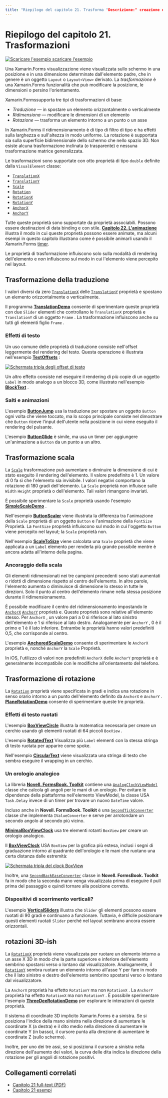 ```yaml
---
title: "Riepilogo del capitolo 21. Trasforma "Descrizione:" creazione di app per dispositivi mobili con Xamarin.Forms : riepilogo del capitolo 21. Trasforma "ms. prod: Novell MS. Technology: Novell-Forms ms. AssetID: 3642F112-C7FA-4A74-9000-F9087BA89AD9 autore: davidbritch ms. Author: dabritch ms. Date: 11/07/2017 no-loc: [ Xamarin.Forms , Xamarin.Essentials ]
---
```


# <a name="summary-of-chapter-21-transforms"></a>Riepilogo del capitolo 21. Trasformazioni

[![Scaricare ](~/media/shared/download.png) l'esempio scaricare l'esempio](https://github.com/xamarin/xamarin-forms-book-samples/tree/master/Chapter21)

Una Xamarin.Forms visualizzazione viene visualizzata sullo schermo in una posizione e in una dimensione determinate dall'elemento padre, che in genere è un oggetto `Layout` o `Layout<View>` derivato. La *trasformazione* è una Xamarin.Forms funzionalità che può modificare la posizione, le dimensioni o persino l'orientamento.

Xamarin.Formssupporta tre tipi di trasformazioni di base:

- *Traduzione* &mdash; in spostare un elemento orizzontalmente o verticalmente
- *Ridimensiona* &mdash; modificare le dimensioni di un elemento
- *Rotazione* &mdash; trasforma un elemento intorno a un punto o un asse

In Xamarin.Forms il ridimensionamento è di tipo di filtro di tipo e ha effetti sulla larghezza e sull'altezza in modo uniforme. La rotazione è supportata sia sulla superficie bidimensionale dello schermo che nello spazio 3D. Non esiste alcuna trasformazione inclinata (o trasparente) e nessuna trasformazione matrice generalizzata.

Le trasformazioni sono supportate con otto proprietà di tipo `double` definite dalla `VisualElement` classe:

- [`TranslationX`](xref:Xamarin.Forms.VisualElement.TranslationX)
- [`TranslationY`](xref:Xamarin.Forms.VisualElement.TranslationY)
- [`Scale`](xref:Xamarin.Forms.VisualElement.Scale)
- [`Rotation`](xref:Xamarin.Forms.VisualElement.Rotation)
- [`RotationX`](xref:Xamarin.Forms.VisualElement.RotationX)
- [`RotationY`](xref:Xamarin.Forms.VisualElement.RotationY)
- [`AnchorX`](xref:Xamarin.Forms.VisualElement.AnchorX)
- [`AnchorY`](xref:Xamarin.Forms.VisualElement.AnchorY)

Tutte queste proprietà sono supportate da proprietà associabili. Possono essere destinazioni di data binding e con stile. [**Capitolo 22. L'animazione**](~/xamarin-forms/creating-mobile-apps-xamarin-forms/summaries/chapter22.md) illustra il modo in cui queste proprietà possono essere animate, ma alcuni esempi in questo capitolo illustrano come è possibile animarli usando il Xamarin.Forms [timer](~/xamarin-forms/platform/device.md#devicestarttimer).

Le proprietà di trasformazione influiscono solo sulla modalità di rendering dell'elemento e *non* influiscono sul modo in cui l'elemento viene percepito nel layout.

## <a name="the-translation-transform"></a>Trasformazione della traduzione

I valori diversi da zero [`TranslationX`](xref:Xamarin.Forms.VisualElement.TranslationX) delle [`TranslationY`](xref:Xamarin.Forms.VisualElement.TranslationY) proprietà e spostano un elemento orizzontalmente o verticalmente.

Il programma [**TranslationDemo**](https://github.com/xamarin/xamarin-forms-book-samples/tree/master/Chapter21/TranslationDemo) consente di sperimentare queste proprietà con due `Slider` elementi che controllano le `TranslationX` proprietà e `TranslationY` di un oggetto `Frame` . La trasformazione influiscono anche su tutti gli elementi figlio `Frame` .

### <a name="text-effects"></a>Effetti di testo

Un uso comune delle proprietà di traduzione consiste nell'offset leggermente del rendering del testo. Questa operazione è illustrata nell'esempio [**TextOffsets**](https://github.com/xamarin/xamarin-forms-book-samples/tree/master/Chapter21/TextOffsets) :

[![Schermata tripla degli offset di testo](images/ch21fg03-small.png "Offset di testo")](images/ch21fg03-large.png#lightbox "Offset di testo")

Un altro effetto consiste nel eseguire il rendering di più copie di un oggetto `Label` in modo analogo a un blocco 3D, come illustrato nell'esempio [**BlockText**](https://github.com/xamarin/xamarin-forms-book-samples/tree/master/Chapter21/BlockText) .

### <a name="jumps-and-animations"></a>Salti e animazioni

L'esempio [**ButtonJump**](https://github.com/xamarin/xamarin-forms-book-samples/tree/master/Chapter21/ButtonJump) usa la traduzione per spostare un oggetto `Button` ogni volta che viene toccato, ma lo scopo principale consiste nel dimostrare che `Button` riceve l'input dell'utente nella posizione in cui viene eseguito il rendering del pulsante.

L'esempio [**ButtonGlide**](https://github.com/xamarin/xamarin-forms-book-samples/tree/master/Chapter21/ButtonGlide) è simile, ma usa un timer per aggiungere un'animazione a `Button` da un punto a un altro.

## <a name="the-scale-transform"></a>Trasformazione scala

La [`Scale`](xref:Xamarin.Forms.VisualElement.Scale) trasformazione può aumentare o diminuire la dimensione di cui è stato eseguito il rendering dell'elemento. Il valore predefinito è 1. Un valore di 0 fa sì che l'elemento sia invisibile. I valori negativi comportano la rotazione di 180 gradi dell'elemento. La `Scale` proprietà non influisce sulle `Width` `Height` proprietà o dell'elemento. Tali valori rimangono invariati.

È possibile sperimentare la `Scale` proprietà usando l'esempio [**SimpleScaleDemo**](https://github.com/xamarin/xamarin-forms-book-samples/tree/master/Chapter21/SimpleScaleDemo) .

Nell'esempio [**ButtonScaler**](https://github.com/xamarin/xamarin-forms-book-samples/tree/master/Chapter21/ButtonScaler) viene illustrata la differenza tra l'animazione della `Scale` proprietà di un oggetto `Button` e l'animazione della `FontSize` Proprietà. La `FontSize` proprietà influiscono sul modo in cui l'oggetto `Button` viene percepito nel layout; la `Scale` proprietà non.

Nell'esempio [**ScaleToSize**](https://github.com/xamarin/xamarin-forms-book-samples/tree/master/Chapter21/ScaleToSize) viene calcolata una `Scale` proprietà che viene applicata a un `Label` elemento per renderla più grande possibile mentre è ancora adatta all'interno della pagina.

### <a name="anchoring-the-scale"></a>Ancoraggio della scala

Gli elementi ridimensionati nei tre campioni precedenti sono stati aumentati o ridotti di dimensione rispetto al centro dell'elemento. In altre parole, l'elemento aumenta o diminuisce di dimensione lo stesso in tutte le direzioni. Solo il punto al centro dell'elemento rimane nella stessa posizione durante il ridimensionamento.

È possibile modificare il centro del ridimensionamento impostando le [`AnchorX`](xref:Xamarin.Forms.VisualElement.AnchorX) [`AnchorY`](xref:Xamarin.Forms.VisualElement.AnchorY) proprietà e. Queste proprietà sono relative all'elemento stesso. Per `AnchorX` , un valore pari a 0 si riferisce al lato sinistro dell'elemento e 1 si riferisce al lato destro. Analogamente per `AnchorY` , 0 è il primo e 1 è il lato inferiore. Entrambe le proprietà hanno valori predefiniti 0,5, che corrisponde al centro.

L'esempio [**AnchoredScaleDemo**](https://github.com/xamarin/xamarin-forms-book-samples/tree/master/Chapter21/AnchoredScaleDemo) consente di sperimentare le `AnchorX` proprietà e, nonché `AnchorY` la `Scale` Proprietà.

In iOS, l'utilizzo di valori non predefiniti `AnchorX` delle `AnchorY` proprietà e è generalmente incompatibile con le modifiche all'orientamento del telefono.

## <a name="the-rotation-transform"></a>Trasformazione di rotazione

La [`Rotation`](xref:Xamarin.Forms.VisualElement.Rotation) proprietà viene specificata in gradi e indica una rotazione in senso orario intorno a un punto dell'elemento definito da `AnchorX` e `AnchorY` . [**PlaneRotationDemo**](https://github.com/xamarin/xamarin-forms-book-samples/tree/master/Chapter21/PlaneRotationDemo) consente di sperimentare queste tre proprietà.

### <a name="rotated-text-effects"></a>Effetti di testo ruotati

L'esempio [**BoxViewCircle**](https://github.com/xamarin/xamarin-forms-book-samples/tree/master/Chapter21/BoxViewCircle) illustra la matematica necessaria per creare un cerchio usando gli elementi ruotati di 64 piccoli `BoxView` .

L'esempio [**RotatedText**](https://github.com/xamarin/xamarin-forms-book-samples/tree/master/Chapter21/RotatedText) Visualizza più `Label` elementi con la stessa stringa di testo ruotata per apparire come spoke.

Nell'esempio [**CircularText**](https://github.com/xamarin/xamarin-forms-book-samples/tree/master/Chapter21/CircularText) viene visualizzata una stringa di testo che sembra eseguire il wrapping in un cerchio.

### <a name="an-analog-clock"></a>Un orologio analogico

La libreria [**Novell. FormsBook. Toolkit**](https://github.com/xamarin/xamarin-forms-book-samples/tree/master/Libraries/Xamarin.FormsBook.Toolkit) contiene una [`AnalogClockViewModel`](https://github.com/xamarin/xamarin-forms-book-samples/blob/master/Libraries/Xamarin.FormsBook.Toolkit/Xamarin.FormsBook.Toolkit/AnalogClockViewModel.cs) classe che calcola gli angoli per le mani di un orologio. Per evitare le dipendenze della piattaforma nell'elemento ViewModel, la classe USA `Task.Delay` invece di un timer per trovare un nuovo `DateTime` valore.

Incluso anche in **Novell. FormsBook. Toolkit** è una [`SecondTickConverter`](https://github.com/xamarin/xamarin-forms-book-samples/blob/master/Libraries/Xamarin.FormsBook.Toolkit/Xamarin.FormsBook.Toolkit/SecondTickConverter.cs) classe che implementa `IValueConverter` e serve per arrotondare un secondo angolo al secondo più vicino.

[**MinimalBoxViewClock**](https://github.com/xamarin/xamarin-forms-book-samples/tree/master/Chapter21/MinimalBoxViewClock) usa tre elementi rotanti `BoxView` per creare un orologio analogico.

Il [**BoxViewClock**](https://github.com/xamarin/xamarin-forms-book-samples/tree/master/Chapter21/BoxViewClock) USA `BoxView` per la grafica più estesa, inclusi i segni di graduazione intorno al quadrante dell'orologio e le mani che ruotano una certa distanza dalle estremità:

[![Schermata tripla del clock BoxView](images/ch21fg17-small.png "Quadrante orologio analogico")](images/ch21fg17-large.png#lightbox "Quadrante orologio analogico")

Inoltre, una [`SecondBackEaseConverter`](https://github.com/xamarin/xamarin-forms-book-samples/blob/master/Libraries/Xamarin.FormsBook.Toolkit/Xamarin.FormsBook.Toolkit/SecondBackEaseConverter.cs) classe in **Novell. FormsBook. Toolkit** fa in modo che la seconda mano venga visualizzata prima di eseguire il pull prima del passaggio e quindi tornare alla posizione corretta.

### <a name="vertical-sliders"></a>Dispositivi di scorrimento verticali?

L'esempio [**VerticalSliders**](https://github.com/xamarin/xamarin-forms-book-samples/tree/master/Chapter21/VerticalSliders) illustra che `Slider` gli elementi possono essere ruotati di 90 gradi e continuano a funzionare. Tuttavia, è difficile posizionare questi elementi ruotati `Slider` perché nel layout sembrano ancora essere orizzontali.

## <a name="3d-ish-rotations"></a>rotazioni 3D-ish

La [`RotationX`](xref:Xamarin.Forms.VisualElement.RotationX) proprietà viene visualizzata per ruotare un elemento intorno a un asse X 3D in modo che la parte superiore e inferiore dell'elemento sembrino spostarsi verso o lontano dal visualizzatore. Analogamente, il [`RotationY`](xref:Xamarin.Forms.VisualElement.RotationY) sembra ruotare un elemento intorno all'asse Y per fare in modo che il lato sinistro e destro dell'elemento sembrino spostarsi verso o lontano dal visualizzatore.

La `AnchorX` proprietà ha effetto `RotationY` ma non `RotationX` . La `AnchorY` proprietà ha effetto `RotationX` ma non `RotationY` . È possibile sperimentare l'esempio [**ThreeDeeRotationDemo**](https://github.com/xamarin/xamarin-forms-book-samples/tree/master/Chapter21/ThreeDeeRotationDemo) per esplorare le interazioni di queste proprietà.

Il sistema di coordinate 3D implicito Xamarin.Forms è a sinistra. Se si posiziona l'indice della mano sinistra nella direzione di aumentare le coordinate X (a destra) e il dito medio nella direzione di aumentare le coordinate Y (in basso), il cursore punta alla direzione di aumentare le coordinate Z (sullo schermo).

Inoltre, per uno dei tre assi, se si posiziona il cursore a sinistra nella direzione dell'aumento dei valori, la curva delle dita indica la direzione della rotazione per gli angoli di rotazione positivi.

## <a name="related-links"></a>Collegamenti correlati

- [Capitolo 21 full-text (PDF)](https://download.xamarin.com/developer/xamarin-forms-book/XamarinFormsBook-Ch21-Apr2016.pdf)
- [Capitolo 21 esempi](https://github.com/xamarin/xamarin-forms-book-samples/tree/master/Chapter21)
